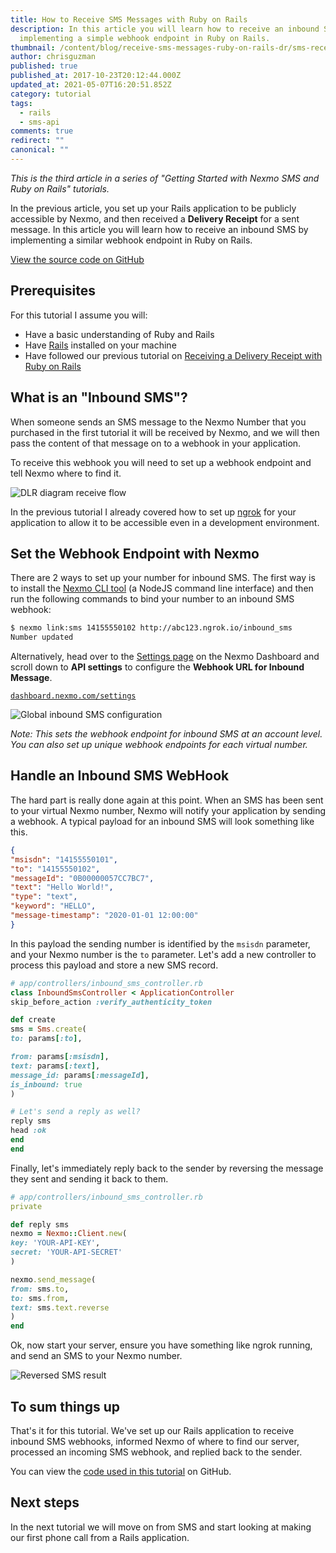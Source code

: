 ```yaml
---
title: How to Receive SMS Messages with Ruby on Rails
description: In this article you will learn how to receive an inbound SMS by
  implementing a simple webhook endpoint in Ruby on Rails.
thumbnail: /content/blog/receive-sms-messages-ruby-on-rails-dr/sms-receive-ruby.png
author: chrisguzman
published: true
published_at: 2017-10-23T20:12:44.000Z
updated_at: 2021-05-07T16:20:51.852Z
category: tutorial
tags:
  - rails
  - sms-api
comments: true
redirect: ""
canonical: ""
---
```

*This is the third article in a series of "Getting Started with Nexmo SMS and Ruby on Rails" tutorials.*

In the previous article, you set up your Rails application to be publicly accessible by Nexmo, and then received a **Delivery Receipt** for a sent message. In this article you will learn how to receive an inbound SMS by implementing a similar webhook endpoint in Ruby on Rails.

[View the source code on GitHub](https://github.com/Nexmo/nexmo-rails-quickstart/blob/master/app/controllers/inbound_sms_controller.rb)

## Prerequisites

For this tutorial I assume you will:

* Have a basic understanding of Ruby and Rails
* Have [Rails](http://rubyonrails.org/) installed on your machine
* Have followed our previous tutorial on [Receiving a Delivery Receipt with Ruby on Rails](https://www.nexmo.com/blog/2017/10/19/receive-sms-delivery-receipt-ruby-on-rails-dr/)

## What is an "Inbound SMS"?

When someone sends an SMS message to the Nexmo Number that you purchased in the first tutorial it will be received by Nexmo, and we will then pass the content of that message on to a webhook in your application.

To receive this webhook you will need to set up a webhook endpoint and tell Nexmo where to find it.

![DLR diagram receive flow](/content/blog/how-to-receive-sms-messages-with-ruby-on-rails/diagram-receive.png "DLR diagram receive flow")

In the previous tutorial I already covered how to set up [ngrok](http://ngrok.io) for your application to allow it to be accessible even in a development environment.

## Set the Webhook Endpoint with Nexmo

There are 2 ways to set up your number for inbound SMS. The first way is to install the [Nexmo CLI tool](https://github.com/nexmo/nexmo-cli) (a NodeJS command line interface) and then run the following commands to bind your number to an inbound SMS webhook:

```sh
$ nexmo link:sms 14155550102 http://abc123.ngrok.io/inbound_sms
Number updated
```

Alternatively, head over to the [Settings page](https://dashboard.nexmo.com/settings) on the Nexmo Dashboard and scroll down to **API settings** to configure the **Webhook URL for Inbound Message**.

[`dashboard.nexmo.com/settings`](https://dashboard.nexmo.com/settings)

![Global inbound SMS configuration](/content/blog/how-to-receive-sms-messages-with-ruby-on-rails/settings.png "Global inbound SMS configuration")

*Note: This sets the webhook endpoint for inbound SMS at an account level. You can also set up unique webhook endpoints for each virtual number.*

## Handle an Inbound SMS WebHook

The hard part is really done again at this point. When an SMS has been sent to your virtual Nexmo number, Nexmo will notify your application by sending a webhook. A typical payload for an inbound SMS will look something like this.

```json
{
"msisdn": "14155550101",
"to": "14155550102",
"messageId": "0B00000057CC7BC7",
"text": "Hello World!",
"type": "text",
"keyword": "HELLO",
"message-timestamp": "2020-01-01 12:00:00"
}
```

In this payload the sending number is identified by the `msisdn` parameter, and your Nexmo number is the `to` parameter. Let's add a new controller to process this payload and store a new SMS record.

```ruby
# app/controllers/inbound_sms_controller.rb
class InboundSmsController < ApplicationController
skip_before_action :verify_authenticity_token

def create
sms = Sms.create(
to: params[:to],

from: params[:msisdn],
text: params[:text],
message_id: params[:messageId],
is_inbound: true
)

# Let's send a reply as well?
reply sms
head :ok
end
end
```

Finally, let's immediately reply back to the sender by reversing the message they sent and sending it back to them.

```ruby
# app/controllers/inbound_sms_controller.rb
private

def reply sms
nexmo = Nexmo::Client.new(
key: 'YOUR-API-KEY',
secret: 'YOUR-API-SECRET'
)

nexmo.send_message(
from: sms.to,
to: sms.from,
text: sms.text.reverse
)
end
```

Ok, now start your server, ensure you have something like ngrok running, and send an SMS to your Nexmo number.

![Reversed SMS result](/content/blog/how-to-receive-sms-messages-with-ruby-on-rails/reverse.png "Reversed SMS result")

## To sum things up

That's it for this tutorial. We've set up our Rails application to receive inbound SMS webhooks, informed Nexmo of where to find our server, processed an incoming SMS webhook, and replied back to the sender.

You can view the [code used in this tutorial](https://github.com/Nexmo/nexmo-rails-quickstart/blob/master/app/controllers/inbound_sms_controller.rb) on GitHub.

## Next steps

In the next tutorial we will move on from SMS and start looking at making our first phone call from a Rails application.
